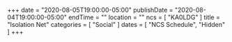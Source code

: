 +++
date = "2020-08-05T19:00:00-05:00"
publishDate = "2020-08-04T19:00:00-05:00"
endTime = ""
location = ""
ncs = [ "KA0LDG" ]
title = "Isolation Net"
categories = [ "Social" ]
dates = [ "NCS Schedule", "Hidden" ]
+++
